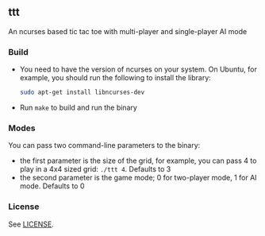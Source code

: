 ttt
---

An ncurses based tic tac toe with multi-player and single-player AI mode

### Build

- You need to have the version of ncurses on your system.
  On Ubuntu, for example, you should run the following to install the library:
  ```bash
  sudo apt-get install libncurses-dev
  ```
- Run `make` to build and run the binary


### Modes

You can pass two command-line parameters to the binary:
- the first parameter is the size of the grid, for example, you can pass 4 to
  play in a 4x4 sized grid: `./ttt 4`. Defaults to 3
- the second parameter is the game mode; 0 for two-player mode, 1 for AI
  mode.  Defaults to 0

### License

See [LICENSE](https://github.com/aonemd/ttt/blob/master/LICENSE).
